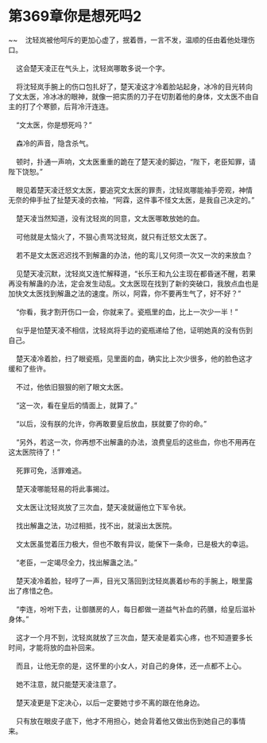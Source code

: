 # 第369章你是想死吗2
~~&nbsp;&nbsp;&nbsp;&nbsp;沈轻岚被他呵斥的更加心虚了，抿着唇，一言不发，温顺的任由着他处理伤口。<br><br>&nbsp;&nbsp;&nbsp;&nbsp;这会楚天凌正在气头上，沈轻岚哪敢多说一个字。<br><br>&nbsp;&nbsp;&nbsp;&nbsp;将沈轻岚手腕上的伤口包扎好了，楚天凌这才冷着脸站起身，冰冷的目光转向了文太医，冷冰冰的眼神，就像一把实质的刀子在切割着他的身体，文太医不由自主的打了个寒颤，后背冷汗连连。<br><br>&nbsp;&nbsp;&nbsp;&nbsp;“文太医，你是想死吗？”<br><br>&nbsp;&nbsp;&nbsp;&nbsp;森冷的声音，隐含杀气。<br><br>&nbsp;&nbsp;&nbsp;&nbsp;顿时，扑通一声响，文太医重重的跪在了楚天凌的脚边，“陛下，老臣知罪，请陛下饶恕。”<br><br>&nbsp;&nbsp;&nbsp;&nbsp;眼见着楚天凌迁怒文太医，要追究文太医的罪责，沈轻岚哪能袖手旁观，神情无奈的伸手扯了扯楚天凌的衣袖，“阿霖，这件事不怪文太医，是我自己决定的。”<br><br>&nbsp;&nbsp;&nbsp;&nbsp;楚天凌当然知道，没有沈轻岚的同意，文太医哪敢放她的血。<br><br>&nbsp;&nbsp;&nbsp;&nbsp;可他就是太恼火了，不狠心责骂沈轻岚，就只有迁怒文太医了。<br><br>&nbsp;&nbsp;&nbsp;&nbsp;若不是文太医迟迟找不到解蛊的办法，他的鸾儿又何须一次又一次的来放血？<br><br>&nbsp;&nbsp;&nbsp;&nbsp;见楚天凌沉默，沈轻岚又连忙解释道，“长乐王和九公主现在都昏迷不醒，若果再没有解蛊的办法，定会发生动乱。文太医现在找到了新的突破口，我放点血也是加快文太医找到解蛊之法的速度。所以，阿霖，你不要再生气了，好不好？”<br><br>&nbsp;&nbsp;&nbsp;&nbsp;“你看，我才割开伤口一会，你就来了。瓷瓶里的血，比上一次少一半！”<br><br>&nbsp;&nbsp;&nbsp;&nbsp;似乎是怕楚天凌不相信，沈轻岚将手边的瓷瓶递给了他，证明她真的没有伤到自己。<br><br>&nbsp;&nbsp;&nbsp;&nbsp;楚天凌冷着脸，扫了眼瓷瓶，见里面的血，确实比上次少很多，他的脸色这才缓和了些许。<br><br>&nbsp;&nbsp;&nbsp;&nbsp;不过，他依旧狠狠的剜了眼文太医。<br><br>&nbsp;&nbsp;&nbsp;&nbsp;“这一次，看在皇后的情面上，就算了。”<br><br>&nbsp;&nbsp;&nbsp;&nbsp;“以后，没有朕的允许，你再敢要皇后放血，朕就要了你的命。”<br><br>&nbsp;&nbsp;&nbsp;&nbsp;“另外，若这一次，你再想不出解蛊的办法，浪费皇后的这些血，你也不用再在这太医院待了！”<br><br>&nbsp;&nbsp;&nbsp;&nbsp;死罪可免，活罪难逃。<br><br>&nbsp;&nbsp;&nbsp;&nbsp;楚天凌哪能轻易的将此事揭过。<br><br>&nbsp;&nbsp;&nbsp;&nbsp;文太医让沈轻岚放了三次血，楚天凌就逼他立下军令状。<br><br>&nbsp;&nbsp;&nbsp;&nbsp;找出解蛊之法，功过相抵，找不出，就滚出太医院。<br><br>&nbsp;&nbsp;&nbsp;&nbsp;文太医虽觉着压力极大，但也不敢有异议，能保下一条命，已是极大的幸运。<br><br>&nbsp;&nbsp;&nbsp;&nbsp;“老臣，一定竭尽全力，找出解蛊之法。”<br><br>&nbsp;&nbsp;&nbsp;&nbsp;楚天凌冷着脸，轻哼了一声，目光又落回到沈轻岚裹着纱布的手腕上，眼里露出了疼惜之色。<br><br>&nbsp;&nbsp;&nbsp;&nbsp;“李连，吩咐下去，让御膳房的人，每日都做一道益气补血的药膳，给皇后滋补身体。”<br><br>&nbsp;&nbsp;&nbsp;&nbsp;这才一个月不到，沈轻岚就放了三次血，楚天凌是着实心疼，也不知道要多长时间，才能将放的血补回来。<br><br>&nbsp;&nbsp;&nbsp;&nbsp;而且，让他无奈的是，这怀里的小女人，对自己的身体，还一点都不上心。<br><br>&nbsp;&nbsp;&nbsp;&nbsp;她不注意，就只能楚天凌注意了。<br><br>&nbsp;&nbsp;&nbsp;&nbsp;楚天凌更是下定决心，以后一定要她寸步不离的跟在他身边。<br><br>&nbsp;&nbsp;&nbsp;&nbsp;只有放在眼皮子底下，他才不用担心，她会背着他又做出伤到她自己的事情来。<br><br>
                    

<script>_fwqdsqadxfw()</script>
<div><script>_dfwf1dw();</script></div>
<div><script>_dfwf1agdw();</script></div>
                